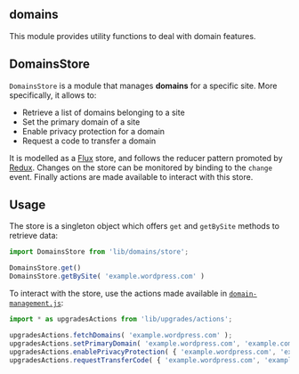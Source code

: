 domains
-------

This module provides utility functions to deal with domain features.


DomainsStore
------------

`DomainsStore` is a module that manages **domains** for a specific site. More specifically, it allows to:

* Retrieve a list of domains belonging to a site
* Set the primary domain of a site
* Enable privacy protection for a domain
* Request a code to transfer a domain

It is modelled as a [Flux](https://facebook.github.io/flux/docs/overview.html) store, and follows the reducer pattern promoted by [Redux](http://rackt.org/redux/docs/basics/Reducers.html). Changes on the store can be monitored by binding to the `change` event. Finally actions are made available to interact with this store.

## Usage

The store is a singleton object which offers `get` and `getBySite` methods to retrieve data:

```js
import DomainsStore from 'lib/domains/store';

DomainsStore.get()
DomainsStore.getBySite( 'example.wordpress.com' )
```

To interact with the store, use the actions made available in [`domain-management.js`](../../upgrades/actions/domain-management.js):

```js
import * as upgradesActions from 'lib/upgrades/actions';

upgradesActions.fetchDomains( 'example.wordpress.com' );
upgradesActions.setPrimaryDomain( 'example.wordpress.com', 'example.com' );
upgradesActions.enablePrivacyProtection( { 'example.wordpress.com', 'example.com' } );
upgradesActions.requestTransferCode( { 'example.wordpress.com', 'example.com', true, true } );
```
